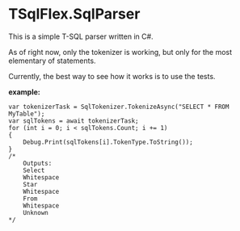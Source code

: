 TSqlFlex.SqlParser
==================

This is a simple T-SQL parser written in C#.

As of right now, only the tokenizer is working, but only for the most elementary of statements.

Currently, the best way to see how it works is to use the tests.

**example:**

    var tokenizerTask = SqlTokenizer.TokenizeAsync("SELECT * FROM MyTable");
    var sqlTokens = await tokenizerTask;
    for (int i = 0; i < sqlTokens.Count; i += 1)
    {
        Debug.Print(sqlTokens[i].TokenType.ToString());
    }
    /*
        Outputs:
        Select
        Whitespace
        Star
        Whitespace
        From
        Whitespace
        Unknown
    */
            

